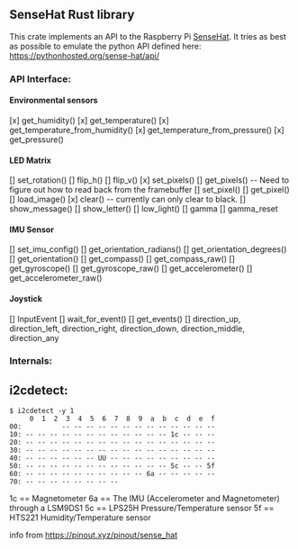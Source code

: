 ## SenseHat Rust library

This crate implements an API to the Raspberry Pi [SenseHat](https://www.raspberrypi.org/products/sense-hat/). It tries as best as possible to emulate the python API defined here: https://pythonhosted.org/sense-hat/api/

### API Interface:

#### Environmental sensors

[x] get_humidity()
[x] get_temperature()
[x] get_temperature_from_humidity()
[x] get_temperature_from_pressure()
[x] get_pressure()

#### LED Matrix

[] set_rotation()
[] flip_h()
[] flip_v()
[x] set_pixels()
[] get_pixels() -- Need to figure out how to read back from the framebuffer
[] set_pixel()
[] get_pixel()
[] load_image()
[x] clear() -- currently can only clear to black.
[] show_message()
[] show_letter()
[] low_light()
[] gamma
[] gamma_reset

#### IMU Sensor

[] set_imu_config()
[] get_orientation_radians()
[] get_orientation_degrees()
[] get_orientation()
[] get_compass()
[] get_compass_raw()
[] get_gyroscope()
[] get_gyroscope_raw()
[] get_accelerometer()
[] get_accelerometer_raw()

#### Joystick

[] InputEvent
[] wait_for_event()
[] get_events()
[] direction_up, direction_left, direction_right, direction_down, direction_middle, direction_any


### Internals:

## i2cdetect:
```
$ i2cdetect -y 1
     0  1  2  3  4  5  6  7  8  9  a  b  c  d  e  f
00:          -- -- -- -- -- -- -- -- -- -- -- -- -- 
10: -- -- -- -- -- -- -- -- -- -- -- -- 1c -- -- -- 
20: -- -- -- -- -- -- -- -- -- -- -- -- -- -- -- -- 
30: -- -- -- -- -- -- -- -- -- -- -- -- -- -- -- -- 
40: -- -- -- -- -- -- UU -- -- -- -- -- -- -- -- -- 
50: -- -- -- -- -- -- -- -- -- -- -- -- 5c -- -- 5f 
60: -- -- -- -- -- -- -- -- -- -- 6a -- -- -- -- -- 
70: -- -- -- -- -- -- -- --   
```
1c == Magnetometer
6a == The IMU (Accelerometer and Magnetometer) through a LSM9DS1
5c == LPS25H Pressure/Temperature sensor
5f == HTS221 Humidity/Temperature sensor

info from https://pinout.xyz/pinout/sense_hat